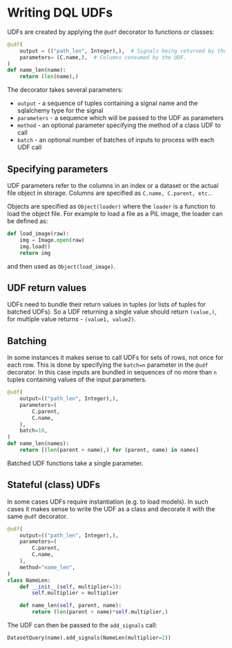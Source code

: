 # Writing DQL UDFs

UDFs are created by applying the `@udf` decorator to functions or classes:

``` python
@udf(
    output = (("path_len", Integer),),  # Signals being returned by the UDF, with the signal name and type.
    parameters= (C.name,),  # Columns consumed by the UDF.
)
def name_len(name):
    return (len(name),)
```

The decorator takes several parameters:
 - `output` - a sequence of tuples containing a signal name and the sqlalchemy type for the signal
 - `parameters` - a sequence which will be passed to the UDF as parameters
 - `method` - an optional parameter specifying the method of a class UDF to call
 - `batch` - an optional number of batches of inputs to process with each UDF call

## Specifying parameters

UDF parameters refer to the columns in an index or a dataset or the actual file object in storage.
Columns are specified as `C.name, C.parent, etc.`.

Objects are specified as `Object(loader)` where the `loader` is a function to load the object file.
For example to load a file as a PIL image, the loader can be defined as:

``` python
def load_image(raw):
    img = Image.open(raw)
    img.load()
    return img
```

and then used as `Object(load_image)`.

## UDF return values

UDFs need to bundle their return values in tuples (or lists of tuples for batched UDFs).
So a UDF returning a single value should return `(value,)`, for multiple value returns -
`(value1, value2)`.

## Batching

In some instances it makes sense to call UDFs for sets of rows, not once for each row.
This is done by specifying the `batch=n` parameter in the `@udf` decorator. In this case
inputs are bundled in sequences of no more than `n` tuples containing values of the input
parameters.

``` python
@udf(
    output=(("path_len", Integer),),
    parameters=(
        C.parent,
        C.name,
    ),
    batch=10,
)
def name_len(names):
    return [(len(parent + name),) for (parent, name) in names]
```

Batched UDF functions take a single parameter.

## Stateful (class) UDFs

In some cases UDFs require instantiation (e.g. to load models). In such cases it makes
sense to write the UDF as a class and decorate it with the same `@udf` decorator.

``` python
@udf(
    output=(("path_len", Integer),),
    parameters=(
        C.parent,
        C.name,
    ),
    method="name_len",
)
class NameLen:
    def __init__(self, multiplier=1):
        self.multiplier = multiplier

    def name_len(self, parent, name):
        return (len(parent + name)*self.multiplier,)
```

The UDF can then be passed to the `add_signals` call:

``` python
DatasetQuery(name).add_signals(NameLen(multiplier=2))
```

